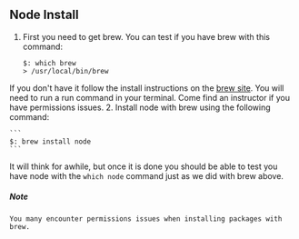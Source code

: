 ## Node Install

1. First you need to get brew. You can test if you have brew with this command:

	```
	$: which brew
	> /usr/local/bin/brew
	```
If you don't have it follow the install instructions on the [brew site](http://brew.sh/). You will need to run a run command in your terminal. Come find an instructor if you have permissions issues.
2. Install node with brew using the following command:

	```
	$: brew install node
	```
It will think for awhile, but once it is done you should be able to test you have node with the `which node` command just as we did with brew above.

##### Note
	You many encounter permissions issues when installing packages with brew.
